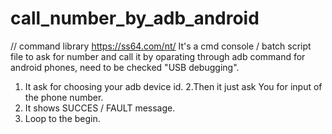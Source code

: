 # call_number_by_adb_android
// command library https://ss64.com/nt/ 
It's a cmd console / batch script file to ask for number and call it by oparating through adb command for android phones, need to be checked "USB debugging".
1. It ask for choosing your adb device id.
2.Then it just ask You for input of the phone number.
3. It shows SUCCES / FAULT message.
4. Loop to the begin.

